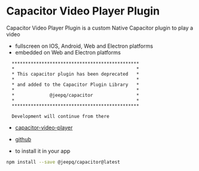 # Capacitor Video Player Plugin

Capacitor Video Player Plugin is a custom Native Capacitor plugin to play a video 
 - fullscreen on IOS, Android, Web and Electron platforms 
 - embedded on Web and Electron platforms

```
  ***********************************************
  *                                             *
  * This capacitor plugin has been deprecated   *
  *                                             *
  * and added to the Capacitor Plugin Library   *
  *                                             *
  *             @jeepq/capacitor                *
  *                                             *
  ***********************************************

  Development will continue from there

```

 - [capacitor-video-player](https://github.com/jepiqueau/jeep/blob/master/capacitor/plugins-library/docs/VideoPlayer.md)

 - [github](https://github.com/jepiqueau/jeep/tree/master/capacitor/plugins-library)

 - to install it in your app
 ```bash
 npm install --save @jeepq/capacitor@latest
 ``` 


